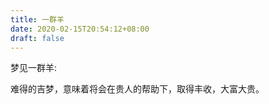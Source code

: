 ```yaml
---
title: 一群羊
date: 2020-02-15T20:54:12+08:00
draft: false
---
```


梦见一群羊:

难得的吉梦，意味着将会在贵人的帮助下，取得丰收，大富大贵。

